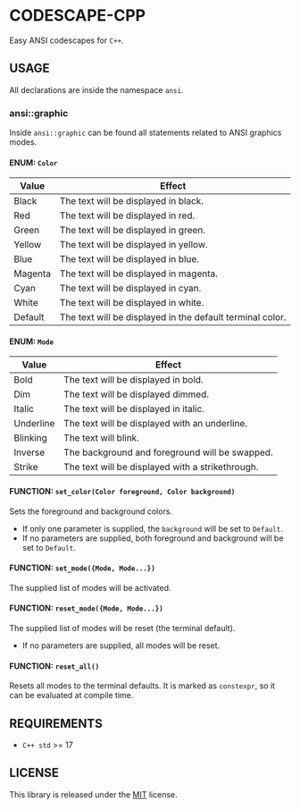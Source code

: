 # CODESCAPE-CPP
Easy ANSI codescapes for `C++`.

## USAGE
All declarations are inside the namespace `ansi`.

### ansi::graphic
Inside `ansi::graphic` can be found all statements related to ANSI graphics modes.
#### ENUM: `Color`
|Value|Effect|
|---|---|
|Black|The text will be displayed in black.|
|Red|The text will be displayed in red.|
|Green|The text will be displayed in green.|
|Yellow|The text will be displayed in yellow.|
|Blue|The text will be displayed in blue.|
|Magenta|The text will be displayed in magenta.|
|Cyan|The text will be displayed in cyan.|
|White|The text will be displayed in white.|
|Default|The text will be displayed in the default terminal color.|

#### ENUM: `Mode`
|Value|Effect|
|---|---|
|Bold|The text will be displayed in bold.|
|Dim|The text will be displayed dimmed.|
|Italic|The text will be displayed in italic.|
|Underline|The text will be displayed with an underline.|
|Blinking|The text will blink.|
|Inverse|The background and foreground will be swapped.|
|Strike|The text will be displayed with a strikethrough.|

#### FUNCTION: `set_color(Color foreground, Color background)`
Sets the foreground and background colors.
- If only one parameter is supplied, the `background` will be set to `Default`.
- If no parameters are supplied, both foreground and background will be set to `Default`.

#### FUNCTION: `set_mode({Mode, Mode...})`
The supplied list of modes will be activated.

#### FUNCTION: `reset_mode({Mode, Mode...})`
The supplied list of modes will be reset (the terminal default).
- If no parameters are supplied, all modes will be reset.

#### FUNCTION: `reset_all()`
Resets all modes to the terminal defaults. It is marked as `constexpr`, so it can be evaluated at compile time. 

## REQUIREMENTS
- `C++ std` >= 17

## LICENSE
This library is released under the [MIT](LICENSE) license.